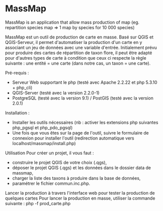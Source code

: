 # MassMap
MassMap is an application that allow mass production of map (eg. repartition species map => 1 map by species for 10 000 species)

MassMap est un outil de production de carte en masse. Basé sur QGIS et QGIS-Serveur, il permet d'automatiser la production d'un carte en y associant un jeu de données avec une variable d'entrée. Initialement prévu pour produire des cartes de répartition de taxon flore, il peut être adapté pour d'autres types de carte à condition que ceux ci respecte la règle suivante : une entité = une carte (dans notre cas, un taxon = une carte).

Pré-requis :
- Serveur Web supportant le php (testé avec Apache 2.2.22 et php 5.3.10 + php_cli)
- QGIS-Server (testé avec la version 2.2.0-1)
- PostgreSQL (testé avec la version 9.1) / PostGIS (testé avec la version 2.0.1)

Installation :
- Installer les outils nécessaires (nb : activer les extensions php suivantes php_pgsql et php_pdo_pgsql)
- Une fois que vous êtes sur la page de l'outil, suivre le formulaire de connexion pour installer l'outil (redirection automatique vers localhost/massmap/install.php)

Utilisation
Pour créer un projet, il vous faut :
- construire le projet QGIS de votre choix (.qgs),
- déposer le projet QGIS (.qgs) et les données dans le dossier data de massmap,
- charger la liste des taxons à produire dans la base de données,
- paramétrer le fichier commun.inc.php.

Lancer la production à travers l'interface web pour tester la production de quelques cartes
Pour lancer la production en masse, utiliser la commande suivante :
php -f prod_carte.php
